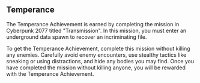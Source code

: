 ## Temperance

The Temperance Achievement is earned by completing the mission in Cyberpunk 2077 titled "Transmission". In this mission, you must enter an underground data spawn to recover an incriminating file.

To get the Temperance Achievement, complete this mission without killing any enemies. Carefully avoid enemy encounters, use stealthy tactics like sneaking or using distractions, and hide any bodies you may find. Once you have completed the mission without killing anyone, you will be rewarded with the Temperance Achievement.